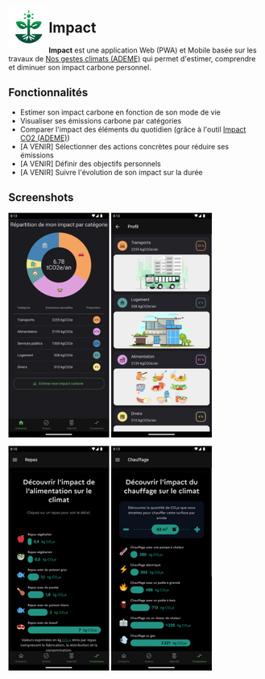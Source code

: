 <img align="left" width="80" height="80" src="assets/icon.png"
alt="App icon">

# Impact

**Impact** est une application Web (PWA) et Mobile basée sur les travaux de [Nos gestes climats (ADEME)](https://nosgestesclimat.fr/) qui permet d'estimer, comprendre et diminuer son impact carbone personnel.

## Fonctionnalités

- Estimer son impact carbone en fonction de son mode de vie
- Visualiser ses émissions carbone par catégories
- Comparer l'impact des éléments du quotidien (grâce à l'outil [Impact CO2 (ADEME)](https://impactco2.fr/))
- [A VENIR] Sélectionner des actions concrètes pour réduire ses émissions
- [A VENIR] Définir des objectifs personnels
- [A VENIR] Suivre l'évolution de son impact sur la durée

## Screenshots

[<img width=200 alt="Emissions"
src="documentation/screenshots/emissions.png?raw=true">](documentation/screenshots/emissions.png?raw=true)
[<img width=200 alt="Profile"
src="documentation/screenshots/profile.png?raw=true">](documentation/screenshots/profile.png?raw=true)

[<img width=200 alt="Comparateur_Repas"
src="documentation/screenshots/comparator_meal.png?raw=true">](documentation/screenshots/comparator_meal.png?raw=true)
[<img width=200 alt="Comparateur_Chauffage"
src="documentation/screenshots/comparator_heating.png?raw=true">](documentation/screenshots/comparator_heating.png?raw=true)
